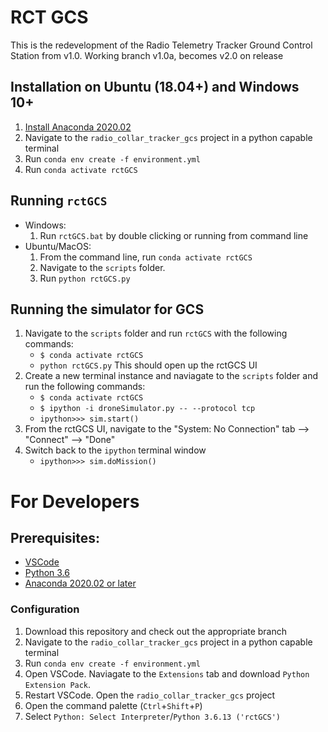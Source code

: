 # RCT GCS
This is the redevelopment of the Radio Telemetry Tracker Ground Control Station
from v1.0.  Working branch v1.0a, becomes v2.0 on release

## Installation on Ubuntu (18.04+) and Windows 10+
1.  [Install Anaconda 2020.02](https://www.anaconda.com/products/individual)
2.  Navigate to the `radio_collar_tracker_gcs` project in a python capable terminal
3.  Run `conda env create -f environment.yml`
4.  Run `conda activate rctGCS`

## Running `rctGCS`
-   Windows:
    1.  Run `rctGCS.bat` by double clicking or running from command line
-   Ubuntu/MacOS:
    1.  From the command line, run `conda activate rctGCS`
    2.  Navigate to the `scripts` folder.
    3.  Run `python rctGCS.py`
    
## Running the simulator for GCS
1. Navigate to the `scripts` folder and run `rctGCS` with the following commands:
    - `$ conda activate rctGCS`
    - `python rctGCS.py`
    This should open up the rctGCS UI
2. Create a new terminal instance and naviagate to the `scripts` folder and run the following commands:
    - `$ conda activate rctGCS`
    - `$ ipython -i droneSimulator.py -- --protocol tcp`
    - `ipython>>> sim.start()`
3. From the rctGCS UI, navigate to the "System: No Connection" tab --> "Connect" --> "Done"
4. Switch back to the `ipython` terminal window
    - `ipython>>> sim.doMission()`

# For Developers
## Prerequisites:
- [VSCode](https://code.visualstudio.com/download)
- [Python 3.6](https://www.python.org/downloads/)
- [Anaconda 2020.02 or later](https://www.anaconda.com/products/individual)

### Configuration
1.  Download this repository and check out the appropriate branch
2.  Navigate to the `radio_collar_tracker_gcs` project in a python capable terminal
3.  Run `conda env create -f environment.yml`
4.  Open VSCode. Naviagate to the `Extensions` tab and download `Python Extension Pack`.
5.  Restart VSCode. Open the `radio_collar_tracker_gcs` project
6.  Open the command palette (`Ctrl`+`Shift`+`P`)
7.  Select `Python: Select Interpreter`/`Python 3.6.13 ('rctGCS')`
